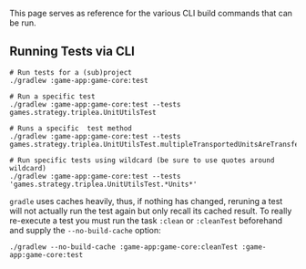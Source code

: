 This page serves as reference for the various
CLI build commands that can be run.


## Running Tests via CLI

```
# Run tests for a (sub)project
./gradlew :game-app:game-core:test

# Run a specific test
./gradlew :game-app:game-core:test --tests games.strategy.triplea.UnitUtilsTest

# Runs a specific  test method
./gradlew :game-app:game-core:test --tests games.strategy.triplea.UnitUtilsTest.multipleTransportedUnitsAreTransferred

# Run specific tests using wildcard (be sure to use quotes around wildcard)
./gradlew :game-app:game-core:test --tests 'games.strategy.triplea.UnitUtilsTest.*Units*'
```

`gradle` uses caches heavily, thus, if nothing has changed, reruning a test will not actually run the test again but only recall its cached result.  To really re-execute a test you must run the task `:clean` or `:cleanTest` beforehand and supply the `--no-build-cache` option:
```
./gradlew --no-build-cache :game-app:game-core:cleanTest :game-app:game-core:test
```

